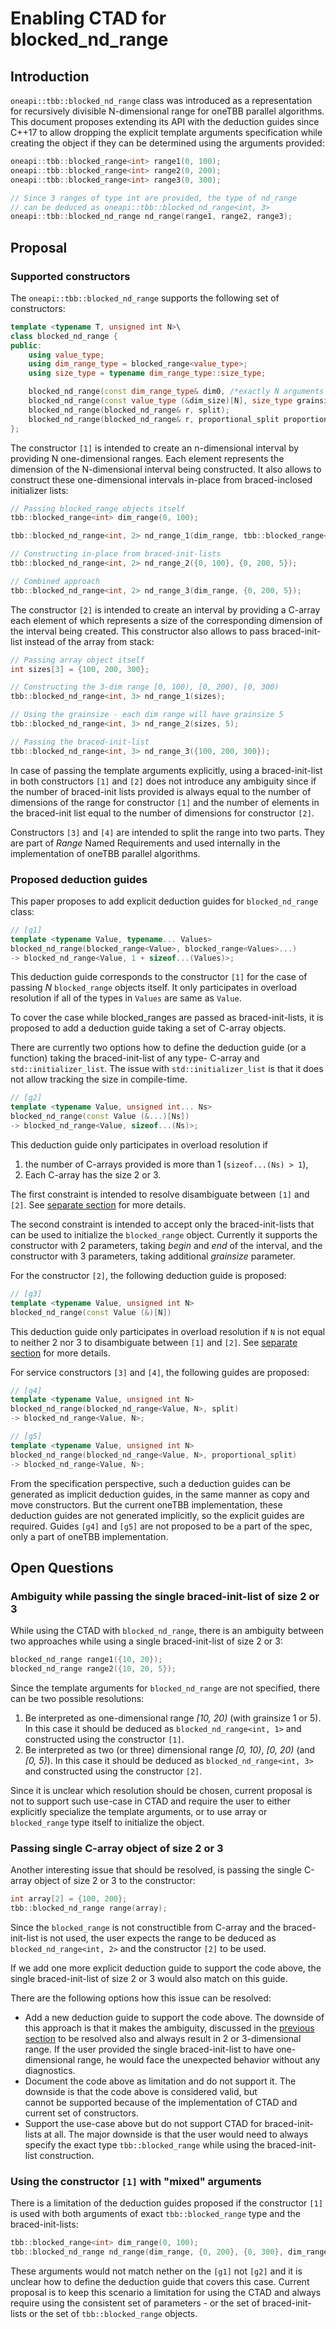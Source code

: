 # Enabling CTAD for blocked_nd_range

## Introduction

`oneapi::tbb::blocked_nd_range` class was introduced as a representation for recursively divisible N-dimensional range for oneTBB parallel algorithms.
This document proposes extending its API with the deduction guides since C++17 to allow dropping the explicit template arguments specification while
creating the object if they can be determined using the arguments provided:

```cpp
oneapi::tbb::blocked_range<int> range1(0, 100);
oneapi::tbb::blocked_range<int> range2(0, 200);
oneapi::tbb::blocked_range<int> range3(0, 300);

// Since 3 ranges of type int are provided, the type of nd_range
// can be deduced as oneapi::tbb::blocked_nd_range<int, 3>
oneapi::tbb::blocked_nd_range nd_range(range1, range2, range3);
```

## Proposal

### Supported constructors

The `oneapi::tbb::blocked_nd_range` supports the following set of constructors:

```cpp
template <typename T, unsigned int N>\
class blocked_nd_range {
public:
    using value_type;
    using dim_range_type = blocked_range<value_type>;
    using size_type = typename dim_range_type::size_type;

    blocked_nd_range(const dim_range_type& dim0, /*exactly N arguments of type const dim_range_type&*/); // [1]
    blocked_nd_range(const value_type (&dim_size)[N], size_type grainsize = 1);                          // [2]
    blocked_nd_range(blocked_nd_range& r, split);                                                        // [3]
    blocked_nd_range(blocked_nd_range& r, proportional_split proportion);                                // [4]
};
```

The constructor `[1]` is intended to create an n-dimensional interval by providing N one-dimensional ranges. Each element represents the
dimension of the N-dimensional interval being constructed.
It also allows to construct these one-dimensional intervals in-place from braced-inclosed initializer lists:

```cpp
// Passing blocked_range objects itself
tbb::blocked_range<int> dim_range(0, 100);

tbb::blocked_nd_range<int, 2> nd_range_1(dim_range, tbb::blocked_range<int>(0, 200));

// Constructing in-place from braced-init-lists
tbb::blocked_nd_range<int, 2> nd_range_2({0, 100}, {0, 200, 5});

// Combined approach
tbb::blocked_nd_range<int, 2> nd_range_3(dim_range, {0, 200, 5});
```

The constructor `[2]` is intended to create an interval by providing a C-array each element of which represents a size of the corresponding
dimension of the interval being created. This constructor also allows to pass braced-init-list instead of the array from stack:

```cpp
// Passing array object itself
int sizes[3] = {100, 200, 300};

// Constructing the 3-dim range [0, 100), [0, 200), [0, 300)
tbb::blocked_nd_range<int, 3> nd_range_1(sizes);

// Using the grainsize - each dim range will have grainsize 5
tbb::blocked_nd_range<int, 3> nd_range_2(sizes, 5);

// Passing the braced-init-list
tbb::blocked_nd_range<int, 3> nd_range_3({100, 200, 300});
```

In case of passing the template arguments explicitly, using a braced-init-list in both constructors `[1]` and `[2]` does not introduce any 
ambiguity since if the number of braced-init lists provided is always equal to the number of dimensions of the range for constructor `[1]` and
the number of elements in the braced-init list equal to the number of dimensions for constructor `[2]`. 

Constructors `[3]` and `[4]` are intended to split the range into two parts. They are part of _Range_ Named Requirements and used internally in the
implementation of oneTBB parallel algorithms.

### Proposed deduction guides

This paper proposes to add explicit deduction guides for `blocked_nd_range` class:

```cpp
// [g1]
template <typename Value, typename... Values>
blocked_nd_range(blocked_range<Value>, blocked_range<Values>...)
-> blocked_nd_range<Value, 1 + sizeof...(Values)>;
```

This deduction guide corresponds to the constructor `[1]` for the case of passing _N_ `blocked_range` objects itself.
It only participates in overload resolution if all of the types in `Values` are same as `Value`.

To cover the case while blocked_ranges are passed as braced-init-lists, it is proposed to add a deduction guide taking 
a set of C-array objects.

There are currently two options how to define the deduction guide (or a function) taking the braced-init-list
of any type- C-array and `std::initializer_list`. The issue with `std::initializer_list` is that it does not allow
tracking the size in compile-time. 

```cpp
// [g2]
template <typename Value, unsigned int... Ns>
blocked_nd_range(const Value (&...)[Ns])
-> blocked_nd_range<Value, sizeof...(Ns)>;
```

This deduction guide only participates in overload resolution if
1. the number of C-arrays provided is more than 1 (`sizeof...(Ns) > 1`),
2. Each C-array has the size 2 or 3.

The first constraint is intended to resolve disambiguate between `[1]` and `[2]`.
See [separate section](#ambiguity-while-passing-the-single-braced-init-list-of-size-2-or-3) for more details.

The second constraint is intended to accept only the braced-init-lists that can be used to initialize the `blocked_range` object.
Currently it supports the constructor with 2 parameters, taking _begin_ and _end_ of the interval, and the constructor with 3 parameters, taking
additional _grainsize_ parameter.

For the constructor `[2]`, the following deduction guide is proposed:

```cpp
// [g3]
template <typename Value, unsigned int N>
blocked_nd_range(const Value (&)[N])
```

This deduction guide only participates in overload resolution if `N` is not equal to neither 2 nor 3 to disambiguate between `[1]` and `[2]`.
See [separate section](#ambiguity-while-passing-the-single-braced-init-list-of-size-2-or-3) for more details.

For service constructors `[3]` and `[4]`, the following guides are proposed:

```cpp
// [g4]
template <typename Value, unsigned int N>
blocked_nd_range(blocked_nd_range<Value, N>, split)
-> blocked_nd_range<Value, N>;

// [g5]
template <typename Value, unsigned int N>
blocked_nd_range(blocked_nd_range<Value, N>, proportional_split)
-> blocked_nd_range<Value, N>;
```

From the specification perspective, such a deduction guides can be generated as implicit deduction guides, in the same manner as copy and move constructors.
But the current oneTBB implementation, these deduction guides are not generated implicitly, so the explicit guides are required.
Guides `[g4]` and `[g5]` are not proposed to be a part of the spec, only a part of oneTBB implementation.

## Open Questions

### Ambiguity while passing the single braced-init-list of size 2 or 3

While using the CTAD with `blocked_nd_range`, there is an ambiguity between two approaches while using a single braced-init-list of size 2 or 3:

```cpp
blocked_nd_range range1({10, 20});
blocked_nd_range range2({10, 20, 5});
```

Since the template arguments for `blocked_nd_range` are not specified, there can be two possible resolutions:
1. Be interpreted as one-dimensional range _[10, 20)_ (with grainsize 1 or 5). In this case it should be deduced as `blocked_nd_range<int, 1>` and 
   constructed using the constructor `[1]`.
2. Be interpreted as two (or three) dimensional range _[0, 10)_, _[0, 20)_ (and _[0, 5)_). In this case it should be deduced as `blocked_nd_range<int, 3>` 
   and constructed using the constructor `[2]`. 

Since it is unclear which resolution should be chosen, current proposal is not to support such use-case in CTAD and require the user to either explicitly
specialize the template arguments, or to use array or `blocked_range` type itself to initialize the object.

### Passing single C-array object of size 2 or 3

Another interesting issue that should be resolved, is passing the single C-array object of size 2 or 3 to the constructor:

```cpp
int array[2] = {100, 200};
tbb::blocked_nd_range range(array);
```

Since the `blocked_range` is not constructible from C-array and the braced-init-list is not used, the user expects the range to be deduced as
`blocked_nd_range<int, 2>` and the constructor `[2]` to be used.

If we add one more explicit deduction guide to support the code above, the single braced-init-list of size 2 or 3 would also match on this guide.

There are the following options how this issue can be resolved:
* Add a new deduction guide to support the code above. The downside of this approach is that it makes the ambiguity, discussed in the
  [previous section](#ambiguity-while-passing-the-single-braced-init-list-of-size-2-or-3) to be resolved also and always result in 2 or 3-dimensional
  range. If the user provided the single braced-init-list to have one-dimensional range, he would face the unexpected behavior without any diagnostics.
* Document the code above as limitation and do not support it. The downside is  that the code above is considered valid, but    
  cannot be supported because of the implementation of CTAD and current set of constructors.
* Support the use-case above but do not support CTAD for braced-init-lists at all. The major downside is that the user would 
  need to always specify the exact type `tbb::blocked_range` while using the braced-init-list construction.

### Using the constructor `[1]` with "mixed" arguments

There is a limitation of the deduction guides proposed if the constructor `[1]` is used with both arguments of exact `tbb::blocked_range` type
and the braced-init-lists:

```cpp
tbb::blocked_range<int> dim_range(0, 100);
tbb::blocked_nd_range nd_range(dim_range, {0, 200}, {0, 300}, dim_range);
```

These arguments would not match nether on the `[g1]` not `[g2]` and it is unclear how to define the deduction guide that covers this case.
Current proposal is to keep this scenario a limitation for using the CTAD and always require using the consistent set of parameters - or 
the set of braced-init-lists or the set of `tbb::blocked_range` objects.
